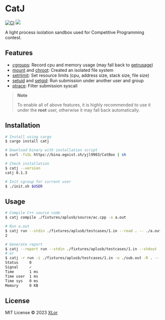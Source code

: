 # CatJ

[![CI](https://github.com/yjl9903/CatBox/actions/workflows/ci.yml/badge.svg)](https://github.com/yjl9903/CatBox/actions/workflows/ci.yml) [![](https://img.shields.io/crates/v/catj)](https://crates.io/crates/catj)

A light process isolation sandbox used for Competitive Programming contest.

## Features
 
+ [cgroups](https://man7.org/linux/man-pages/man7/cgroups.7.html): Record cpu and memory usage (may fall back to [getrusage](https://man7.org/linux/man-pages/man2/getrusage.2.html))
+ [mount](https://man7.org/linux/man-pages/man2/mount.2.html) and [chroot](https://man7.org/linux/man-pages/man2/chroot.2.html): Created an isolated file system
+ [setrlimit](https://man7.org/linux/man-pages/man2/getrlimit.2.html): Set resource limits (cpu, address size, stack size, file size)
+ [setuid](https://man7.org/linux/man-pages/man2/setuid.2.html) and [setgid](https://man7.org/linux/man-pages/man2/setuid.2.html): Run submission under another user and group
+ [ptrace](https://man7.org/linux/man-pages/man2/ptrace.2.html): Filter submission syscall

> **Note**
>
> To enable all of above features, it is highly recommended to use it under the **root** user, otherwise it may fall back automatically.

## Installation

```bash
# Install using cargo
$ cargo install catj

# Download binary with installation script
$ curl -fsSL https://bina.egoist.sh/yjl9903/CatBox | sh

# Check installation
$ catj --version
catj 0.1.3

# Init cgroup for current user
$ ./init.sh $USER
```

## Usage

```bash
# Compile C++ source code
$ catj compile ./fixtures/aplusb/source/ac.cpp -o a.out

# Run a.out
$ catj run --stdin ./fixtures/aplusb/testcases/1.in --read . -- ./a.out
2

# Generate report
$ catj --report run --stdin ./fixtures/aplusb/testcases/1.in --stdout ./sub.out --read . -- ./a.out
# or
$ catj -r run -i ./fixtures/aplusb/testcases/1.in -o ./sub.out -R . -- ./a.out
Status     0
Signal     ✓
Time       1 ms
Time user  1 ms
Time sys   0 ms
Memory     0 KB
```

## License

MIT License © 2023 [XLor](https://github.com/yjl9903)
